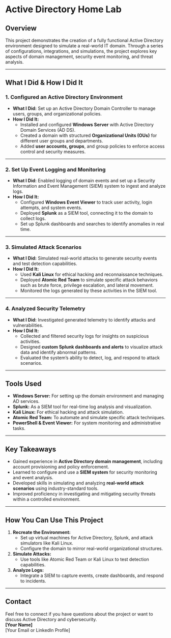 # Active Directory Home Lab

## Overview
This project demonstrates the creation of a fully functional Active Directory environment designed to simulate a real-world IT domain. Through a series of configurations, integrations, and simulations, the project explores key aspects of domain management, security event monitoring, and threat analysis.

---

## What I Did & How I Did It

### **1. Configured an Active Directory Environment**
- **What I Did:** Set up an Active Directory Domain Controller to manage users, groups, and organizational policies.
- **How I Did It:**
  - Installed and configured **Windows Server** with Active Directory Domain Services (AD DS).
  - Created a domain with structured **Organizational Units (OUs)** for different user groups and departments.
  - Added **user accounts, groups**, and group policies to enforce access control and security measures.

---

### **2. Set Up Event Logging and Monitoring**
- **What I Did:** Enabled logging of domain events and set up a Security Information and Event Management (SIEM) system to ingest and analyze logs.
- **How I Did It:**
  - Configured **Windows Event Viewer** to track user activity, login attempts, and system events.
  - Deployed **Splunk** as a SIEM tool, connecting it to the domain to collect logs.
  - Set up Splunk dashboards and searches to identify anomalies in real time.

---

### **3. Simulated Attack Scenarios**
- **What I Did:** Simulated real-world attacks to generate security events and test detection capabilities.
- **How I Did It:**
  - Used **Kali Linux** for ethical hacking and reconnaissance techniques.
  - Deployed **Atomic Red Team** to simulate specific attack behaviors such as brute force, privilege escalation, and lateral movement.
  - Monitored the logs generated by these activities in the SIEM tool.

---

### **4. Analyzed Security Telemetry**
- **What I Did:** Investigated generated telemetry to identify attacks and vulnerabilities.
- **How I Did It:**
  - Collected and filtered security logs for insights on suspicious activities.
  - Designed **custom Splunk dashboards and alerts** to visualize attack data and identify abnormal patterns.
  - Evaluated the system’s ability to detect, log, and respond to attack scenarios.

---

## Tools Used
- **Windows Server:** For setting up the domain environment and managing AD services.
- **Splunk:** As a SIEM tool for real-time log analysis and visualization.
- **Kali Linux:** For ethical hacking and attack simulation.
- **Atomic Red Team:** To automate and simulate specific attack techniques.
- **PowerShell & Event Viewer:** For system monitoring and administrative tasks.

---

## Key Takeaways
- Gained experience in **Active Directory domain management**, including account provisioning and policy enforcement.
- Learned to configure and use a **SIEM system** for security monitoring and event analysis.
- Developed skills in simulating and analyzing **real-world attack scenarios** using industry-standard tools.
- Improved proficiency in investigating and mitigating security threats within a controlled environment.

---

## How You Can Use This Project
1. **Recreate the Environment:**
   - Set up virtual machines for Active Directory, Splunk, and attack simulators like Kali Linux.
   - Configure the domain to mirror real-world organizational structures.
2. **Simulate Attacks:**
   - Use tools like Atomic Red Team or Kali Linux to test detection capabilities.
3. **Analyze Logs:**
   - Integrate a SIEM to capture events, create dashboards, and respond to incidents.

---

## Contact
Feel free to connect if you have questions about the project or want to discuss Active Directory and cybersecurity.  
**[Your Name]**  
[Your Email or LinkedIn Profile]
